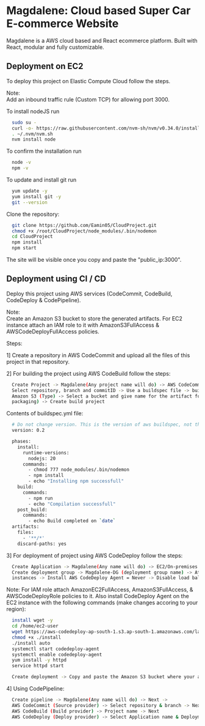 
# Magdalene: Cloud based Super Car E-commerce Website

Magdalene is a AWS cloud based and React ecommerce platform. Built with React, modular and fully customizable.


## Deployment on EC2

To deploy this project on Elastic Compute Cloud follow the steps.

Note:  
Add an inbound traffic rule (Custom TCP) for allowing port 3000.


To install nodeJS run

```bash
  sudo su -
  curl -o- https://raw.githubusercontent.com/nvm-sh/nvm/v0.34.0/install.sh | bash
  . ~/.nvm/nvm.sh
  nvm install node
```
To confirm the installation run
```bash
  node -v
  npm -v
```

To update and install git run
```bash
  yum update -y
  yum install git -y
  git --version
```
Clone the repository:
```bash
  git clone https://github.com/Eamin05/CloudProject.git
  chmod +x /root/CloudProject/node_modules/.bin/nodemon
  cd CloudProject
  npm install
  npm start
```

The site will be visible once you copy and paste the "public_ip:3000".
## Deployment using CI / CD

Deploy this project using AWS services (CodeCommit, CodeBuild, CodeDeploy & CodePipeline).

Note:  
Create an Amazon S3 bucket to store the generated artifacts. For EC2 instance attach an IAM role to it with AmazonS3FullAccess & AWSCodeDeployFullAccess policies.

Steps:  

  1] Create a repository in AWS CodeCommit and upload all the files of this project in that repository.

  2] For building the project using AWS CodeBuild follow the steps:

```bash
  Create Project -> Magdalene(Any project name will do) -> AWS CodeCommit (Source provider) ->
  Select repository, branch and commitID -> Use a buildspec file -> buildspec.yml -> Artifacts ->
  Amazon S3 (Type) -> Select a bucket and give name for the artifact folder -> Zip (Artifacts 
  packaging) -> Create build project
```
Contents of buildspec.yml file:
```bash
  # Do not change version. This is the version of aws buildspec, not the version of your buldspec file.
  version: 0.2

  phases:
    install:
      runtime-versions:
        nodejs: 20 
      commands:
        - chmod 777 node_modules/.bin/nodemon
        - npm install
        - echo "Installing npm successfull"
    build:
      commands:
        - npm run
        - echo "Compilation successfull"
    post_build:
      commands:
        - echo Build completed on `date`
  artifacts:
    files:
      - '**/*'
    discard-paths: yes
```
  3] For deployment of project using AWS CodeDeploy follow the steps:

```bash
  Create Application -> Magdalene(Any name will do) -> EC2/On-premises (Compute platform) ->
  Create deployment group -> Magdalene-DG (deployment group name) -> Attach role -> Amazon EC2 
  instances -> Install AWS CodeDeploy Agent = Never -> Disable load balancing -> Create
```

Note: For IAM role attach AmazonEC2FullAccess, AmazonS3FullAccess, & AWSCodeDeployRole policies to it. Also install CodeDeploy Agent on the EC2 instance with the following commands (make changes accoring to your region):


```bash
  install wget -y
  cd /home/ec2-user
  wget https://aws-codedeploy-ap-south-1.s3.ap-south-1.amazonaws.com/latest/install
  chmod +x ./install
  ./install auto
  systemctl start codedeploy-agent
  systemctl enable codedeploy-agent
  yum install -y httpd
  service httpd start
```

```bash
  Create deployment -> Copy and paste the Amazon S3 bucket where your artifacts is stored ->  Create
```

4] Using CodePipeline:
```bash
  Create pipeline -> Magdalene(Any name will do) -> Next -> 
  AWS CodeCommit (Source provider) -> Select repository & branch -> Next
  AWS CodeBuild (Build provider) -> Project name -> Next
  AWS CodeDeploy (Deploy provider) -> Select Application name & Deployment group -> Create
```
